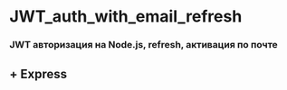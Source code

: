 # JWT_auth_with_email_refresh
### JWT авторизация на Node.js, refresh, активация по почте
## + Express